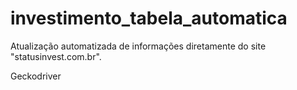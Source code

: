 # investimento_tabela_automatica
Atualização automatizada de informações diretamente do site "statusinvest.com.br".

Geckodriver
